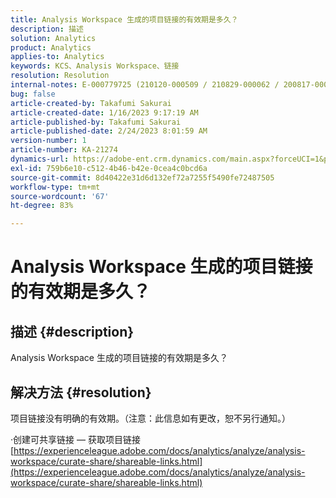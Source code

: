```yaml
---
title: Analysis Workspace 生成的项目链接的有效期是多久？
description: 描述
solution: Analytics
product: Analytics
applies-to: Analytics
keywords: KCS、Analysis Workspace、链接
resolution: Resolution
internal-notes: E-000779725 (210120-000509 / 210829-000062 / 200817-000457 / 190620-000374)
bug: false
article-created-by: Takafumi Sakurai
article-created-date: 1/16/2023 9:17:19 AM
article-published-by: Takafumi Sakurai
article-published-date: 2/24/2023 8:01:59 AM
version-number: 1
article-number: KA-21274
dynamics-url: https://adobe-ent.crm.dynamics.com/main.aspx?forceUCI=1&pagetype=entityrecord&etn=knowledgearticle&id=6625a38d-7e95-ed11-aad1-6045bd006239
exl-id: 759b6e10-c512-4b46-b42e-0cea4c0bcd6a
source-git-commit: 8d40422e31d6d132ef72a7255f5490fe72487505
workflow-type: tm+mt
source-wordcount: '67'
ht-degree: 83%

---
```


# Analysis Workspace 生成的项目链接的有效期是多久？

## 描述 {#description}

Analysis Workspace 生成的项目链接的有效期是多久？

## 解决方法 {#resolution}


项目链接没有明确的有效期。（注意：此信息如有更改，恕不另行通知。）

·创建可共享链接 — 获取项目链接
[https://experienceleague.adobe.com/docs/analytics/analyze/analysis-workspace/curate-share/shareable-links.html](https://experienceleague.adobe.com/docs/analytics/analyze/analysis-workspace/curate-share/shareable-links.html)
